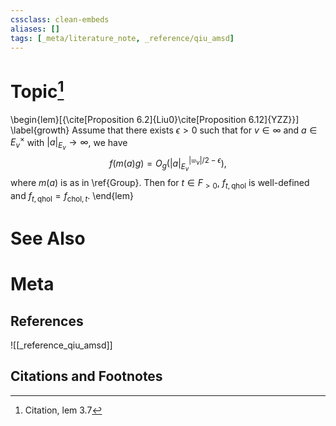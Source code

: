 ```yaml
---
cssclass: clean-embeds
aliases: []
tags: [_meta/literature_note, _reference/qiu_amsd]
---
```

# Topic[^1]
\begin{lem}[{\cite[Proposition 6.2]{Liu0}\cite[Proposition 6.12]{YZZ}}] \label{growth}
  Assume that there exists $\epsilon>0$ such that
for $v\in \infty$ and    $a \in E_v^\times$ with  $|a|_{E_v}\to \infty$,  we have   
$$f\left(  m(a)g \right)=O_{g}\left( |a | _{E_v}^{|{\mathfrak{w}}_v|/2-\epsilon}\right),$$
where $m(a)$ is as in \ref{Group}. 
Then for $t\in F_{>0}$, 
$f_{t,{\mathrm{qhol}}}$ is well-defined and $f_{t,{\mathrm{qhol}}}=f_{{\mathrm{chol}},t}$. 
\end{lem}

# See Also

# Meta
## References
![[_reference_qiu_amsd]]


## Citations and Footnotes
[^1]: Citation, lem 3.7